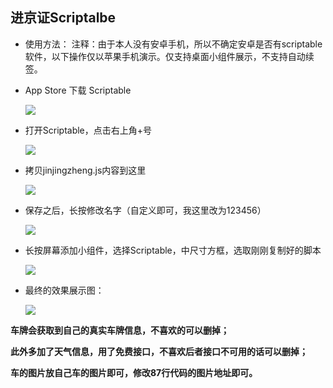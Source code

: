 ## 进京证Scriptalbe
- 使用方法：
      注释：由于本人没有安卓手机，所以不确定安卓是否有scriptable软件，以下操作仅以苹果手机演示。仅支持桌面小组件展示，不支持自动续签。

- App Store 下载 Scriptable

  ![](https://p.ipic.vip/eiiy14.png)

- 打开Scriptable，点击右上角+号

  ![](https://p.ipic.vip/b3l1bm.png)

- 拷贝jinjingzheng.js内容到这里

  ![](https://p.ipic.vip/d0zbnv.png)

- 保存之后，长按修改名字（自定义即可，我这里改为123456）

  ![](https://p.ipic.vip/odwa7e.png)

- 长按屏幕添加小组件，选择Scriptable，中尺寸方框，选取刚刚复制好的脚本

  ![](https://p.ipic.vip/ypfp7j.png)

- 最终的效果展示图：

  ![](https://p.ipic.vip/ukuq8y.png)

**车牌会获取到自己的真实车牌信息，不喜欢的可以删掉；**

**此外多加了天气信息，用了免费接口，不喜欢后者接口不可用的话可以删掉；**

**车的图片放自己车的图片即可，修改87行代码的图片地址即可。**
